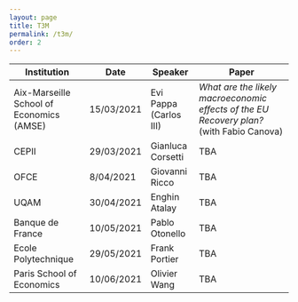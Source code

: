 ```yaml
---
layout: page
title: T3M
permalink: /t3m/
order: 2
---
```


| Institution                              | Date       | Speaker                 | Paper                                                                                    |
| ---------------------------------------- | ---------- | ----------------------- | ---------------------------------------------------------------------------------------- |
| Aix-Marseille School of Economics (AMSE) | 15/03/2021 | Evi Pappa  (Carlos III) | *What are the likely macroeconomic effects of the EU Recovery plan?* (with Fabio Canova) |
| CEPII                                    | 29/03/2021 | Gianluca Corsetti       | TBA                                                                                      |
| OFCE                                     | 8/04/2021  | Giovanni Ricco          | TBA                                                                                      |
| UQAM                                     | 30/04/2021 | Enghin Atalay           | TBA                                                                                      |
| Banque de France                         | 10/05/2021 | Pablo Otonello          | TBA                                                                                      |
| Ecole Polytechnique                      | 29/05/2021 | Frank Portier           | TBA                                                                                      |
| Paris School of Economics                | 10/06/2021 | Olivier Wang            | TBA                                                                                      |
